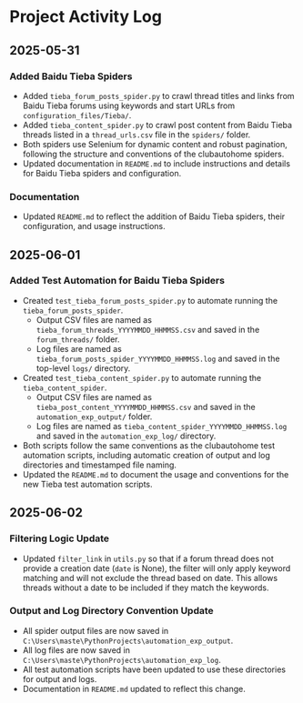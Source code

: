 # Project Activity Log

## 2025-05-31

### Added Baidu Tieba Spiders

- Added `tieba_forum_posts_spider.py` to crawl thread titles and links from Baidu Tieba forums using keywords and start URLs from `configuration_files/Tieba/`.
- Added `tieba_content_spider.py` to crawl post content from Baidu Tieba threads listed in a `thread_urls.csv` file in the `spiders/` folder.
- Both spiders use Selenium for dynamic content and robust pagination, following the structure and conventions of the clubautohome spiders.
- Updated documentation in `README.md` to include instructions and details for Baidu Tieba spiders and configuration.

### Documentation

- Updated `README.md` to reflect the addition of Baidu Tieba spiders, their configuration, and usage instructions.

## 2025-06-01

### Added Test Automation for Baidu Tieba Spiders

- Created `test_tieba_forum_posts_spider.py` to automate running the `tieba_forum_posts_spider`.
  - Output CSV files are named as `tieba_forum_threads_YYYYMMDD_HHMMSS.csv` and saved in the `forum_threads/` folder.
  - Log files are named as `tieba_forum_posts_spider_YYYYMMDD_HHMMSS.log` and saved in the top-level `logs/` directory.
- Created `test_tieba_content_spider.py` to automate running the `tieba_content_spider`.
  - Output CSV files are named as `tieba_post_content_YYYYMMDD_HHMMSS.csv` and saved in the `automation_exp_output/` folder.
  - Log files are named as `tieba_content_spider_YYYYMMDD_HHMMSS.log` and saved in the `automation_exp_log/` directory.
- Both scripts follow the same conventions as the clubautohome test automation scripts, including automatic creation of output and log directories and timestamped file naming.
- Updated the `README.md` to document the usage and conventions for the new Tieba test automation scripts.

## 2025-06-02

### Filtering Logic Update

- Updated `filter_link` in `utils.py` so that if a forum thread does not provide a creation date (`date` is None), the filter will only apply keyword matching and will not exclude the thread based on date. This allows threads without a date to be included if they match the keywords.

### Output and Log Directory Convention Update

- All spider output files are now saved in `C:\Users\maste\PythonProjects\automation_exp_output`.
- All log files are now saved in `C:\Users\maste\PythonProjects\automation_exp_log`.
- All test automation scripts have been updated to use these directories for output and logs.
- Documentation in `README.md` updated to reflect this change.